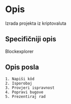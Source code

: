 # Opis

Izrada projekta iz kriptovaluta

## Specifičniji opis

Blockexplorer

## Opis posla
	1. Napiši kôd
	2. Isporobaj 
	3. Provjeri ispravnost
	4. Popravi bugove
	5. Prezentiraj rad